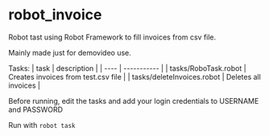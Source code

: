 # robot_invoice

Robot tast using Robot Framework to fill invoices from csv file.

Mainly made just for demovideo use.

Tasks:
| task | description |
| ---- | ----------- |
| tasks/RoboTask.robot       | Creates invoices from test.csv file |
| tasks/deleteInvoices.robot | Deletes all invoices |

Before running, edit the tasks and add your login credentials to USERNAME and PASSWORD

Run with `robot task`

